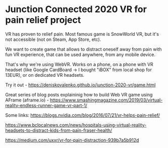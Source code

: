 # Junction Connected 2020 VR for pain relief project
VR has proven to relief pain. Most famous game is SnowWorld VR, but it's not accessible (not on Steam, App Store, etc). 

We want to create game that allows to distract oneself away from pain with fun VR experience, that can be used anywhere, from any mobile device.

That's why we're using WebVR. Works on a phone, on a phone with VR headset (like Google CardBoard -> I bought "iBOX" from local shop for 13EUR), or on dedicated VR headsets.

Try it out - https://deniskovalenko.github.io/junction-2020-vr/game.html

Great series of blog posts explaininig how to build Web VR game using AFrame (aframe.io) - https://www.smashingmagazine.com/2019/03/virtual-reality-endless-runner-game-vr-part-1/


Some links:
https://blogs.nvidia.com/blog/2016/07/21/vr-helps-pain-relief/

https://www.bclocalnews.com/news/hospitals-using-virtual-reality-headsets-to-distract-kids-from-pain-fraser-health/

https://medium.com/uxxr/vr-for-pain-distraction-939b7a5b912d


